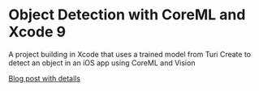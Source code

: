 # Object Detection with CoreML and Xcode 9

A project building in Xcode that uses a trained model from Turi Create to detect an object in an iOS app using CoreML and Vision

[Blog post with details](https://blog.ichibod.com/posts/2018/01/08/coreml-machine-learning-part-2/)
